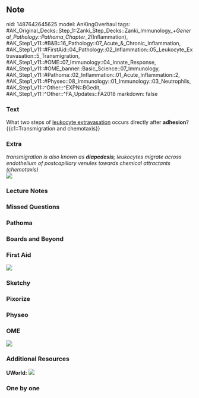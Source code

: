 ## Note
nid: 1487642645625
model: AnKingOverhaul
tags: #AK_Original_Decks::Step_1::Zanki_Step_Decks::Zanki_Immunology_+_General_Pathology::Pathoma_Chapter_2_(Inflammation), #AK_Step1_v11::#B&B::16_Pathology::07_Acute_&_Chronic_Inflammation, #AK_Step1_v11::#FirstAid::04_Pathology::02_Inflammation::05_Leukocyte_Extravasation::5_Transmigration, #AK_Step1_v11::#OME::07_Immunology::04_Innate_Response, #AK_Step1_v11::#OME_banner::Basic_Science::07_Immunology, #AK_Step1_v11::#Pathoma::02_Inflammation::01_Acute_Inflammation::2, #AK_Step1_v11::#Physeo::08_Immunology::01_Immunology::03_Neutrophils, #AK_Step1_v11::^Other::^EXPN::BGedit, #AK_Step1_v11::^Other::^FA_Updates::FA2018
markdown: false

### Text
<div>
  <div>
    <div>
      What two steps of <u>leukocyte extravasation</u> occurs
      directly after <b>adhesion</b>?
    </div>
  </div>
  <div>
    {{c1::Transmigration and chemotaxis}}
  </div>
</div>

### Extra
<div>
  <i>transmigration is also known as</i> <b style=
  "font-style: italic;">diapedesis</b><span style=
  "font-style: italic">; leukocytes migrate across endothelium of
  postcapillary venules towards chemical attractants
  (chemotaxis)</span>
</div>
<div><img src="paste-99763500351489.jpg"></div>

### Lecture Notes


### Missed Questions


### Pathoma


### Boards and Beyond


### First Aid
<img src="tmpPjipZI.png">

### Sketchy


### Pixorize


### Physeo


### OME
<div class="ome-widget">
  <a href=
  "https://onlinemeded.org/spa/immunology?ref=anki"><img src=
  "_OME_AnkiFlashcards_Topic_5.png"></a>
</div>

### Additional Resources
<b>UWorld:</b> <img src="rolling.jpg">

### One by one

